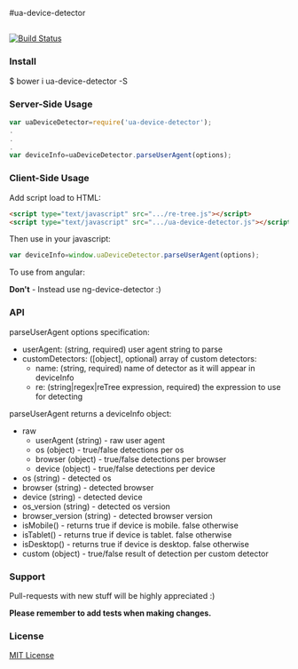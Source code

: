 #ua-device-detector
##

[![Build Status](https://travis-ci.org/srfrnk/ua-device-detector.svg?branch=master)](https://travis-ci.org/srfrnk/ua-device-detector)

### Install
$ bower i ua-device-detector -S

### Server-Side Usage
```javascript
var uaDeviceDetector=require('ua-device-detector');
.
.
.
var deviceInfo=uaDeviceDetector.parseUserAgent(options);
```

### Client-Side Usage
Add script load to HTML:

```html
<script type="text/javascript" src=".../re-tree.js"></script>
<script type="text/javascript" src=".../ua-device-detector.js"></script>
```
Then use in your javascript:
```javascript
var deviceInfo=window.uaDeviceDetector.parseUserAgent(options);
```

To use from angular:

**Don't** - Instead use ng-device-detector :)

### API

parseUserAgent options specification:
- userAgent: (string, required) user agent string to parse
- customDetectors: ([object], optional) array of custom detectors:
    - name: (string, required) name of detector as it will appear in deviceInfo
    - re: (string|regex|reTree expression, required) the expression to use for detecting

parseUserAgent returns a deviceInfo object:
- raw
    - userAgent (string) - raw user agent
    - os (object) - true/false detections per os
    - browser (object) - true/false detections per browser
    - device (object) - true/false detections per device
- os (string) - detected os
- browser (string) - detected browser
- device (string) - detected device
- os_version (string) - detected os version
- browser_version (string) - detected browser version
- isMobile() - returns true if device is mobile. false otherwise
- isTablet() - returns true if device is tablet. false otherwise
- isDesktop() - returns true if device is desktop. false otherwise
- custom (object) - true/false result of detection per custom detector

### Support

Pull-requests with new stuff will be highly appreciated :)

**Please remember to add tests when making changes.**

### License

[MIT License](//github.com/srfrnk/ua-device-detector/blob/master/license.txt)
